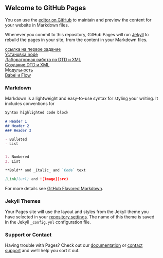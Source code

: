 ## Welcome to GitHub Pages

You can use the [editor on GitHub](https://github.com/VexelB/VexelB.GitHub.io/edit/master/README.md) to maintain and preview the content for your website in Markdown files.

Whenever you commit to this repository, GitHub Pages will run [Jekyll](https://jekyllrb.com/) to rebuild the pages in your site, from the content in your Markdown files.

<a href="https://github.com/VexelB/main/blob/master/index.js">ссылка на первое задание</a><br>
<a href="https://github.com/VexelB/web_lr1/tree/master/lr1">Установка node</a><br>
<a href="https://github.com/VexelB/web_lr1/tree/master/lr2">Лабораторная работа по DTD и XML</a><br>
<a href="https://github.com/VexelB/web_lr1/tree/master/lr3-60918">Создание DTD и XML</a><br>
<a href="https://vexelb.github.io/270918/">Модульность</a><br>
<a href="https://vexelb.github.io/web410/">Babel и Flow</a><br>

### Markdown

Markdown is a lightweight and easy-to-use syntax for styling your writing. It includes conventions for

```markdown
Syntax highlighted code block

# Header 1
## Header 2
### Header 3

- Bulleted
- List


1. Numbered
2. List

**Bold** and _Italic_ and `Code` text

[Link](url) and ![Image](src)
```

For more details see [GitHub Flavored Markdown](https://guides.github.com/features/mastering-markdown/).

### Jekyll Themes

Your Pages site will use the layout and styles from the Jekyll theme you have selected in your [repository settings](https://github.com/VexelB/VexelB.GitHub.io/settings). The name of this theme is saved in the Jekyll `_config.yml` configuration file.

### Support or Contact

Having trouble with Pages? Check out our [documentation](https://help.github.com/categories/github-pages-basics/) or [contact support](https://github.com/contact) and we’ll help you sort it out.
